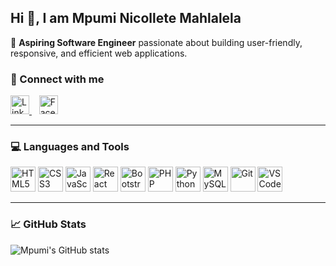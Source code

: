 ## Hi 👋, I am Mpumi Nicollete Mahlalela

🌟 **Aspiring Software Engineer** passionate about building user-friendly, responsive, and efficient web applications.


### 🤝 Connect with me  
<p>
  <a href="https://www.linkedin.com/in/mpuminicolletemahlalela" target="_blank">
    <img src="https://cdn.jsdelivr.net/gh/devicons/devicon/icons/linkedin/linkedin-original.svg" alt="LinkedIn" width="30" height="30"/>
  </a>
  &nbsp;&nbsp;
  <a href="https://www.facebook.com/mpuminicollete.mahlalela" target="_blank">
    <img src="https://upload.wikimedia.org/wikipedia/commons/5/51/Facebook_f_logo_%282019%29.svg" alt="Facebook" width="30" height="30"/>
  </a>
</p>

---

### 💻 Languages and Tools
<p>
  <img src="https://cdn.jsdelivr.net/gh/devicons/devicon/icons/html5/html5-original.svg" alt="HTML5" width="40" height="40"/>
  <img src="https://cdn.jsdelivr.net/gh/devicons/devicon/icons/css3/css3-original.svg" alt="CSS3" width="40" height="40"/>
  <img src="https://cdn.jsdelivr.net/gh/devicons/devicon/icons/javascript/javascript-original.svg" alt="JavaScript" width="40" height="40"/>
  <img src="https://cdn.jsdelivr.net/gh/devicons/devicon/icons/react/react-original.svg" alt="React" width="40" height="40"/>
  <img src="https://cdn.jsdelivr.net/gh/devicons/devicon/icons/bootstrap/bootstrap-original.svg" alt="Bootstrap" width="40" height="40"/>
  <img src="https://cdn.jsdelivr.net/gh/devicons/devicon/icons/php/php-original.svg" alt="PHP" width="40" height="40"/>
  <img src="https://cdn.jsdelivr.net/gh/devicons/devicon/icons/python/python-original.svg" alt="Python" width="40" height="40"/>
  <img src="https://cdn.jsdelivr.net/gh/devicons/devicon/icons/mysql/mysql-original.svg" alt="MySQL" width="40" height="40"/>
  <img src="https://cdn.jsdelivr.net/gh/devicons/devicon/icons/git/git-original.svg" alt="Git" width="40" height="40"/>
  <img src="https://cdn.jsdelivr.net/gh/devicons/devicon/icons/vscode/vscode-original.svg" alt="VSCode" width="40" height="40"/>
</p>

---

### 📈 GitHub Stats
![Mpumi's GitHub stats](https://github-readme-stats.vercel.app/api?username=MpumiNico&show_icons=true&theme=default)

